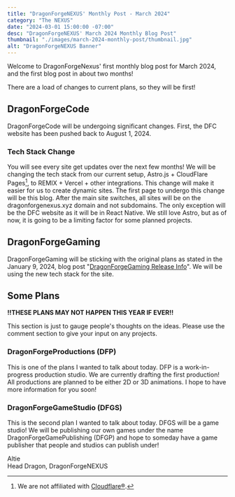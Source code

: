```yaml
---
title: "DragonForgeNEXUS' Monthly Post - March 2024"
category: "The NEXUS"
date: "2024-03-01 15:00:00 -07:00"
desc: "DragonForgeNEXUS' March 2024 Monthly Blog Post"
thumbnail: "./images/march-2024-monthly-post/thumbnail.jpg"
alt: "DragonForgeNEXUS Banner"
---
```


Welcome to DragonForgeNexus' first monthly blog post for March 2024, and the first blog post in about two months!

There are a load of changes to current plans, so they will be first!

## DragonForgeCode
DragonForgeCode will be undergoing significant changes. First, the DFC website has been pushed back to August 1, 2024.

### Tech Stack Change
You will see every site get updates over the next few months! We will be changing the tech stack from our current setup, Astro.js + CloudFlare Pages[^1], to REMIX + Vercel + other integrations. This change will make it easier for us to create dynamic sites. The first page to undergo this change will be this blog. After the main site switches, all sites will be on the dragonforgenexus.xyz domain and not subdomains. The only exception will be the DFC website as it will be in React Native. We still love Astro, but as of now, it is going to be a limiting factor for some planned projects.

## DragonForgeGaming
DragonForgeGaming will be sticking with the original plans as stated in the January 9, 2024, blog post "[DragonForgeGaming Release Info](/blog/gaming-release-info/)". We will be using the new tech stack for the site.

## Some Plans
**!!THESE PLANS MAY NOT HAPPEN THIS YEAR IF EVER!!**

This section is just to gauge people's thoughts on the ideas. Please use the comment section to give your input on any projects.

### DragonForgeProductions (DFP)
This is one of the plans I wanted to talk about today. DFP is a work-in-progress production studio. We are currently drafting the first production! All productions are planned to be either 2D or 3D animations. I hope to have more information for you soon!

### DragonForgeGameStudio (DFGS)
This is the second plan I wanted to talk about today. DFGS will be a game studio! We will be publishing our own games under the name DragonForgeGamePublishing (DFGP) and hope to someday have a game publisher that people and studios can publish under!

Altie  
Head Dragon, DragonForgeNEXUS

[^1]: We are not affiliated with [Cloudflare®](https://www.cloudflare.com).
